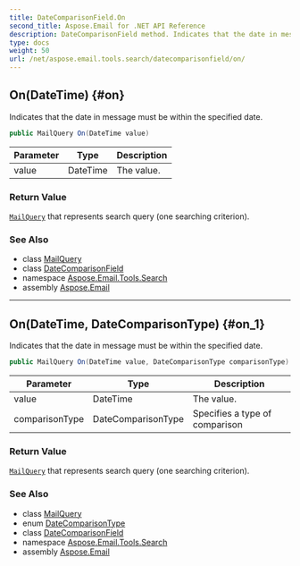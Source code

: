 ```yaml
---
title: DateComparisonField.On
second_title: Aspose.Email for .NET API Reference
description: DateComparisonField method. Indicates that the date in message must be within the specified date
type: docs
weight: 50
url: /net/aspose.email.tools.search/datecomparisonfield/on/
---
```

## On(DateTime) {#on}

Indicates that the date in message must be within the specified date.

```csharp
public MailQuery On(DateTime value)
```

| Parameter | Type | Description |
| --- | --- | --- |
| value | DateTime | The value. |

### Return Value

[`MailQuery`](../../mailquery/) that represents search query (one searching criterion).

### See Also

* class [MailQuery](../../mailquery/)
* class [DateComparisonField](../)
* namespace [Aspose.Email.Tools.Search](../../datecomparisonfield/)
* assembly [Aspose.Email](../../../)

---

## On(DateTime, DateComparisonType) {#on_1}

Indicates that the date in message must be within the specified date.

```csharp
public MailQuery On(DateTime value, DateComparisonType comparisonType)
```

| Parameter | Type | Description |
| --- | --- | --- |
| value | DateTime | The value. |
| comparisonType | DateComparisonType | Specifies a type of comparison |

### Return Value

[`MailQuery`](../../mailquery/) that represents search query (one searching criterion).

### See Also

* class [MailQuery](../../mailquery/)
* enum [DateComparisonType](../../datecomparisontype/)
* class [DateComparisonField](../)
* namespace [Aspose.Email.Tools.Search](../../datecomparisonfield/)
* assembly [Aspose.Email](../../../)


